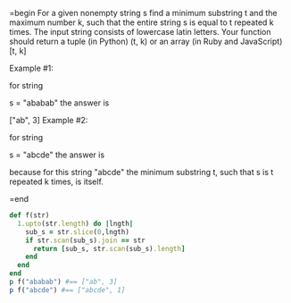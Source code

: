 =begin
For a given nonempty string s find a minimum substring t and the maximum number k, such that the entire string s is equal to t repeated k times. The input string consists of lowercase latin letters. Your function should return a tuple (in Python) (t, k) or an array (in Ruby and JavaScript) [t, k]

Example #1:

for string

s = "ababab"
the answer is

["ab", 3]
Example #2:

for string

s = "abcde"
the answer is

because for this string "abcde" the minimum substring t, such that s is t repeated k times, is itself.

=end

```ruby
def f(str)
  1.upto(str.length) do |lngth|
    sub_s = str.slice(0,lngth)
    if str.scan(sub_s).join == str
      return [sub_s, str.scan(sub_s).length]
    end  
  end
end  
p f("ababab") #== ["ab", 3]
p f("abcde") #== ["abcde", 1]
```

